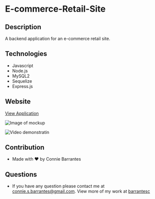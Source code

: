 # E-commerce-Retail-Site

## Description
A backend application for an e-commerce retail site. 

## Technologies
* Javascript
* Node.js
* MySQL2
* Sequelize
* Express.js

## Website
[View Application](https://barrantesc.github.io/E-commerce-Retail-Site/)

![Image of mockup]()

![Video demonstratin]()


## Contribution
* Made with ❤️ by Connie Barrantes

## Questions
* If you have any question please contact me at [connie.s.barrantes@gmail.com](mailto:connie.s.barrantes@gmail.com). View more of my work at [barrantesc](https://github.com/barrantesc)
